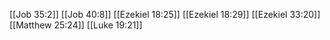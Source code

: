 [[Job 35:2]]
[[Job 40:8]]
[[Ezekiel 18:25]]
[[Ezekiel 18:29]]
[[Ezekiel 33:20]]
[[Matthew 25:24]]
[[Luke 19:21]]
